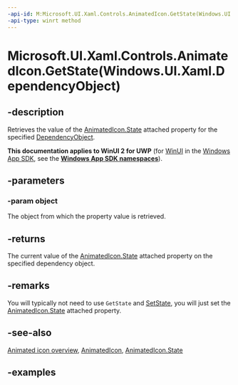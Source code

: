 ```yaml
---
-api-id: M:Microsoft.UI.Xaml.Controls.AnimatedIcon.GetState(Windows.UI.Xaml.DependencyObject)
-api-type: winrt method
---
```


# Microsoft.UI.Xaml.Controls.AnimatedIcon.GetState(Windows.UI.Xaml.DependencyObject)

<!--
public static string GetState(Windows.UI.Xaml.DependencyObject object);
-->

## -description

Retrieves the value of the [AnimatedIcon.State](animatedicon_state.md) attached property for the specified [DependencyObject](/uwp/api/windows.ui.xaml.dependencyobject).

**This documentation applies to WinUI 2 for UWP** (for [WinUI](/windows/apps/winui/winui3/) in the [Windows App SDK](/windows/apps/windows-app-sdk/), see the **[Windows App SDK namespaces](/windows/windows-app-sdk/api/winrt/)**).

## -parameters

### -param object

The object from which the property value is retrieved.

## -returns

The current value of the [AnimatedIcon.State](animatedicon_state.md) attached property on the specified dependency object.

## -remarks

You will typically not need to use `GetState` and [SetState](animatedicon_setstate_1565283236.md), you will just set the [AnimatedIcon.State](animatedicon_state.md) attached property.

## -see-also

[Animated icon overview](/windows/apps/design/controls/animated-icon), [AnimatedIcon](animatedicon.md), [AnimatedIcon.State](animatedicon_state.md)

## -examples
